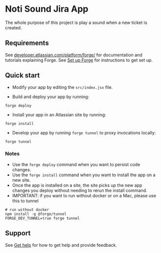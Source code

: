 # Noti Sound Jira App

The whole purpose of this project is play a sound when a new ticket is created.

## Requirements

See [developer.atlassian.com/platform/forge/](https://developer.atlassian.com/platform/forge) for documentation and tutorials explaining Forge.
See [Set up Forge](https://developer.atlassian.com/platform/forge/set-up-forge/) for instructions to get set up.

## Quick start

- Modify your app by editing the `src/index.jsx` file.

- Build and deploy your app by running:
```
forge deploy
```

- Install your app in an Atlassian site by running:
```
forge install
```

- Develop your app by running `forge tunnel` to proxy invocations locally:
```
forge tunnel
```



### Notes
- Use the `forge deploy` command when you want to persist code changes.
- Use the `forge install` command when you want to install the app on a new site.
- Once the app is installed on a site, the site picks up the new app changes you deploy without needing to rerun the install command.
- IMPORTANT: if you want to run without docker or on a Mac, please use this to tunnel
```
# run without docker
npm install -g @forge/tunnel
FORGE_DEV_TUNNEL=true forge tunnel
```

## Support

See [Get help](https://developer.atlassian.com/platform/forge/get-help/) for how to get help and provide feedback.
